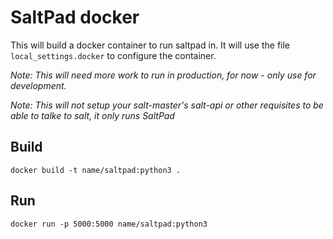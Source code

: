 SaltPad docker
==============

This will build a docker container to run saltpad in. It will use the file ```local_settings.docker``` to configure
the container.

*Note: This will need more work to run in production, for now - only use for development.*

*Note: This will not setup your salt-master's salt-api or other requisites to be able to talke to salt, it only
runs SaltPad*

Build
-----

```
docker build -t name/saltpad:python3 .
```

Run
---

```
docker run -p 5000:5000 name/saltpad:python3
```
